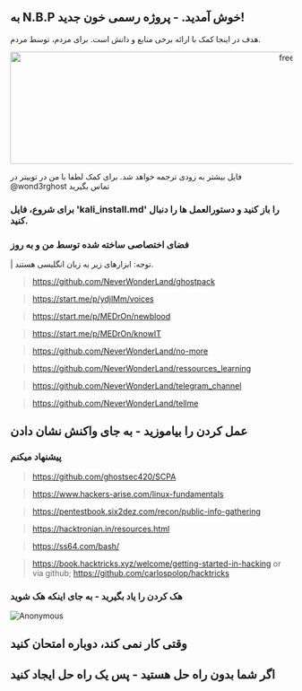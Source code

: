 ## به N.B.P خوش آمدید. - پروژه رسمی خون جدید!

هدف در اینجا کمک با ارائه برخی منابع و دانش است. برای مردم، توسط مردم.

<p align="center">
  <img width="1000" height="200" src="https://images.squarespace-cdn.com/content/v1/5e3a20bb6287bb6577adb092/1629846565191-1MRB2FK5RFSPNDLZJB11/Freedom+banner+6.jpg?format=1000w" alt="freedom">
</p>

 فایل بیشتر به زودی ترجمه خواهد شد. برای کمک لطفا با من در توییتر در @wond3rghost تماس بگیرید

### برای شروع، فایل 'kali_install.md' را باز کنید و دستورالعمل ها را دنبال کنید.

### فضای اختصاصی ساخته شده توسط من و به روز

| توجه: ابزارهای زیر به زبان انگلیسی هستند.

  > https://github.com/NeverWonderLand/ghostpack
  
  > https://start.me/p/ydjlMm/voices
  
  > https://start.me/p/MEDrOn/newblood
 
  > https://start.me/p/MEDrOn/knowIT
 
  > https://github.com/NeverWonderLand/no-more
 
  > https://github.com/NeverWonderLand/ressources_learning
 
  > https://github.com/NeverWonderLand/telegram_channel

  > https://github.com/NeverWonderLand/tellme

  ## عمل کردن را بیاموزید - به جای واکنش نشان دادن

  ### پیشنهاد میکنم

  > https://github.com/ghostsec420/SCPA

> https://www.hackers-arise.com/linux-fundamentals

> https://pentestbook.six2dez.com/recon/public-info-gathering

> https://hacktronian.in/resources.html

> https://ss64.com/bash/

> https://book.hacktricks.xyz/welcome/getting-started-in-hacking
        or via github; https://github.com/carlospolop/hacktricks

### هک کردن را یاد بگیرید - به جای اینکه هک شوید

![Anonymous](https://user-images.githubusercontent.com/64184513/171263895-ef0fafc8-24c9-4f0b-81c4-8d114629fff3.jpg)

## وقتی کار نمی کند، دوباره امتحان کنید
## اگر شما بدون راه حل هستید - پس یک راه حل ایجاد کنید
